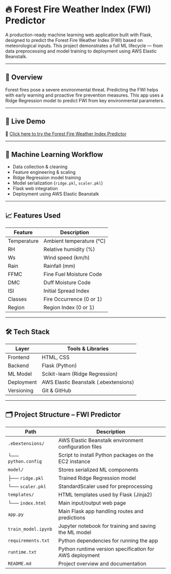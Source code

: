 # 🔥 Forest Fire Weather Index (FWI) Predictor

A production-ready machine learning web application built with Flask, designed to predict the Forest Fire Weather Index (FWI) based on meteorological inputs. This project demonstrates a full ML lifecycle — from data preprocessing and model training to deployment using AWS Elastic Beanstalk.

---

## 📌 Overview

Forest fires pose a severe environmental threat. Predicting the FWI helps with early warning and proactive fire prevention measures. This app uses a Ridge Regression model to predict FWI from key environmental parameters.

---

## 🚀 Live Demo

🔗 [Click here to try the Forest Fire Weather Index Predictor](http://testforestfires-env-1.eba-wapp9iuf.ap-south-1.elasticbeanstalk.com/)

---

## 🧠 Machine Learning Workflow

- Data collection & cleaning
- Feature engineering & scaling
- Ridge Regression model training
- Model serialization (`ridge.pkl`, `scaler.pkl`)
- Flask web integration
- Deployment using AWS Elastic Beanstalk

---

## 📈 Features Used

| Feature     | Description                       |
|-------------|-----------------------------------|
| Temperature | Ambient temperature (°C)          |
| RH          | Relative humidity (%)             |
| Ws          | Wind speed (km/h)                 |
| Rain        | Rainfall (mm)                     |
| FFMC        | Fine Fuel Moisture Code           |
| DMC         | Duff Moisture Code                |
| ISI         | Initial Spread Index              |
| Classes     | Fire Occurrence (0 or 1)          |
| Region      | Region Index (0 or 1)             |

---

## 🛠 Tech Stack

| Layer       | Tools & Libraries                  |
|-------------|------------------------------------|
| Frontend    | HTML, CSS                          |
| Backend     | Flask (Python)                     |
| ML Model    | Scikit-learn (Ridge Regression)    |
| Deployment  | AWS Elastic Beanstalk (.ebextensions) |
| Versioning  | Git & GitHub                       |

---

## 🗂 Project Structure – FWI Predictor


| Path                        | Description                                                  |
|-----------------------------|--------------------------------------------------------------|
| `.ebextensions/`           | AWS Elastic Beanstalk environment configuration files        |
| └── `python.config`        | Script to install Python packages on the EC2 instance        |
| `model/`                   | Stores serialized ML components                              |
| ├── `ridge.pkl`            | Trained Ridge Regression model                               |
| └── `scaler.pkl`           | StandardScaler used for preprocessing                        |
| `templates/`               | HTML templates used by Flask (Jinja2)                        |
| └── `index.html`           | Main input/output web page                                   |
| `app.py`                   | Main Flask app handling routes and predictions               |
| `train_model.ipynb`        | Jupyter notebook for training and saving the ML model        |
| `requirements.txt`         | Python dependencies for running the app                      |
| `runtime.txt`              | Python runtime version specification for AWS deployment      |
| `README.md`                | Project overview and documentation                           |


